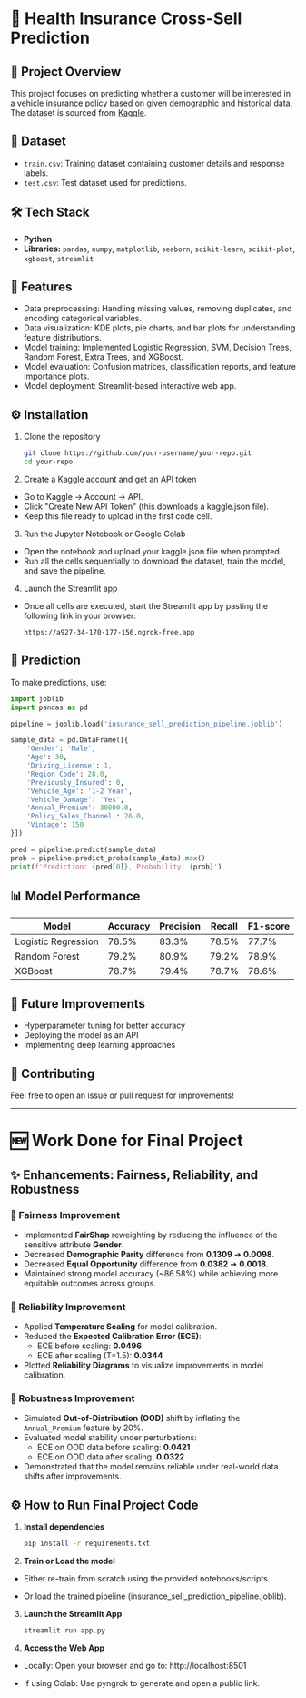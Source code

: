# 🚀 Health Insurance Cross-Sell Prediction  

## 📌 Project Overview  
This project focuses on predicting whether a customer will be interested in a vehicle insurance policy based on given demographic and historical data. The dataset is sourced from [Kaggle](https://www.kaggle.com/datasets/anmolkumar/health-insurance-cross-sell-prediction).  

## 📁 Dataset  
- `train.csv`: Training dataset containing customer details and response labels.  
- `test.csv`: Test dataset used for predictions.  

## 🛠 Tech Stack  
- **Python**  
- **Libraries:** `pandas`, `numpy`, `matplotlib`, `seaborn`, `scikit-learn`, `scikit-plot`, `xgboost`, `streamlit`  

## 📌 Features  
- Data preprocessing: Handling missing values, removing duplicates, and encoding categorical variables.  
- Data visualization: KDE plots, pie charts, and bar plots for understanding feature distributions.  
- Model training: Implemented Logistic Regression, SVM, Decision Trees, Random Forest, Extra Trees, and XGBoost.  
- Model evaluation: Confusion matrices, classification reports, and feature importance plots.  
- Model deployment: Streamlit-based interactive web app.  

## ⚙️ Installation  
1. Clone the repository  
   ```bash
   git clone https://github.com/your-username/your-repo.git
   cd your-repo
   ```
2. Create a Kaggle account and get an API token
- Go to Kaggle → Account → API.
- Click "Create New API Token" (this downloads a kaggle.json file).
- Keep this file ready to upload in the first code cell.

3. Run the Jupyter Notebook or Google Colab
- Open the notebook and upload your kaggle.json file when prompted.
- Run all the cells sequentially to download the dataset, train the model, and save the pipeline.

4. Launch the Streamlit app
- Once all cells are executed, start the Streamlit app by pasting the following link in your browser:
  ```
  https://a927-34-170-177-156.ngrok-free.app
  ```

## 🚀 Prediction  
To make predictions, use:  
```python
import joblib
import pandas as pd

pipeline = joblib.load('insurance_sell_prediction_pipeline.joblib')

sample_data = pd.DataFrame([{
    'Gender': 'Male',
    'Age': 30,
    'Driving_License': 1,
    'Region_Code': 28.0,
    'Previously_Insured': 0,
    'Vehicle_Age': '1-2 Year',
    'Vehicle_Damage': 'Yes',
    'Annual_Premium': 30000.0,
    'Policy_Sales_Channel': 26.0,
    'Vintage': 150
}])

pred = pipeline.predict(sample_data)
prob = pipeline.predict_proba(sample_data).max()
print(f'Prediction: {pred[0]}, Probability: {prob}')
```

## 📊 Model Performance  
| Model  | Accuracy | Precision | Recall | F1-score |
|--------|----------|-----------|--------|---------|
| Logistic Regression | 78.5% | 83.3% | 78.5% | 77.7% |
| Random Forest | 79.2% | 80.9% | 79.2% | 78.9% |
| XGBoost | 78.7% | 79.4% | 78.7% | 78.6% |

## 📌 Future Improvements  
- Hyperparameter tuning for better accuracy  
- Deploying the model as an API  
- Implementing deep learning approaches  

## 🤝 Contributing  
Feel free to open an issue or pull request for improvements!  


---

# 🆕 Work Done for Final Project

## ✨ Enhancements: Fairness, Reliability, and Robustness

### 🔹 Fairness Improvement
- Implemented **FairShap** reweighting by reducing the influence of the sensitive attribute **Gender**.
- Decreased **Demographic Parity** difference from **0.1309** ➔ **0.0098**.
- Decreased **Equal Opportunity** difference from **0.0382** ➔ **0.0018**.
- Maintained strong model accuracy (~86.58%) while achieving more equitable outcomes across groups.

### 🔹 Reliability Improvement
- Applied **Temperature Scaling** for model calibration.
- Reduced the **Expected Calibration Error (ECE)**:
  - ECE before scaling: **0.0496**
  - ECE after scaling (T=1.5): **0.0344**
- Plotted **Reliability Diagrams** to visualize improvements in model calibration.

### 🔹 Robustness Improvement
- Simulated **Out-of-Distribution (OOD)** shift by inflating the `Annual_Premium` feature by 20%.
- Evaluated model stability under perturbations:
  - ECE on OOD data before scaling: **0.0421**
  - ECE on OOD data after scaling: **0.0322**
- Demonstrated that the model remains reliable under real-world data shifts after improvements.

## ⚙️ How to Run Final Project Code

1. **Install dependencies**
   ```bash
   pip install -r requirements.txt

2. **Train or Load the model**

- Either re-train from scratch using the provided notebooks/scripts.

- Or load the trained pipeline (insurance_sell_prediction_pipeline.joblib).

3. **Launch the Streamlit App**
   
    ```bash 
    streamlit run app.py

4. **Access the Web App**

- Locally: Open your browser and go to: http://localhost:8501

- If using Colab: Use pyngrok to generate and open a public link.
